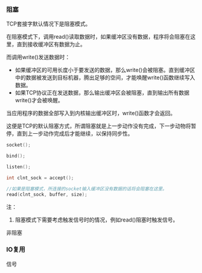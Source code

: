 ### 阻塞

TCP套接字默认情况下是阻塞模式。

在阻塞模式下，调用read()读取数据时，如果缓冲区没有数据，程序将会阻塞在这里，直到接收缓冲区有数据为止。

而调用write()发送数据时：

- 如果缓冲区的可用长度小于要发送的数据，那么write()会被阻塞。直到缓冲区中的数据被发送到目标机器，腾出足够的空间，才能唤醒write()函数继续写入数据。
- 如果TCP协议正在发送数据，那么输出缓冲区会被阻塞，直到输出所有数据write()才会被唤醒。

当应用程序的数据全部写入到内核输出缓冲区时，write()函数才会返回。

这便是TCP的默认阻塞方式，所谓阻塞就是上一步动作没有完成，下一步动物将暂停，直到上一步动作完成后才能继续，以保持同步性。

```c
socket();

bind();

listen();

int clnt_sock = accept();

//如果是阻塞模式，所连接的socket输入缓冲区没有数据的话将会阻塞在这里。
read(clnt_sock, buffer, size);		
```





注：

1. 阻塞模式下需要考虑触发信号时的情况，例如read()阻塞时触发信号。



非阻塞





### IO复用



信号